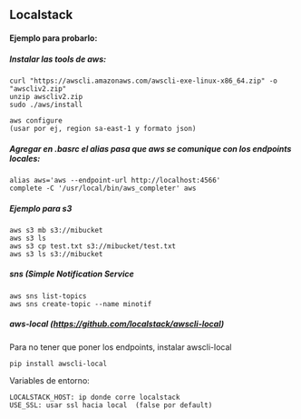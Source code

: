 ## Localstack


#### Ejemplo para probarlo: #### 

##### Instalar las tools de aws: #####

    curl "https://awscli.amazonaws.com/awscli-exe-linux-x86_64.zip" -o "awscliv2.zip"
    unzip awscliv2.zip
    sudo ./aws/install

    aws configure
    (usar por ej, region sa-east-1 y formato json)

##### Agregar en .basrc el alias pasa que aws se comunique con los endpoints locales: ##### 

    alias aws='aws --endpoint-url http://localhost:4566'
    complete -C '/usr/local/bin/aws_completer' aws

##### Ejemplo para s3 ##### 
    
    aws s3 mb s3://mibucket
    aws s3 ls
    aws s3 cp test.txt s3://mibucket/test.txt
    aws s3 ls s3://mibucket

##### sns (Simple Notification Service #####

    aws sns list-topics
    aws sns create-topic --name minotif
    
    


##### aws-local (https://github.com/localstack/awscli-local) ##### 

   Para no tener que poner los endpoints, instalar awscli-local

    pip install awscli-local

   Variables de entorno:
   
    LOCALSTACK_HOST: ip donde corre localstack
    USE_SSL: usar ssl hacia local  (false por default)
    
